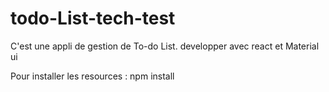 # todo-List-tech-test

C'est une appli de gestion de To-do List. developper avec react et Material ui 

Pour installer les resources :
npm install
